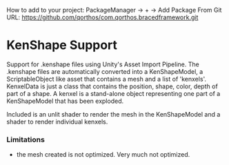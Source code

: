 How to add to your project: 
PackageManager -> + -> Add Package From Git URL: https://github.com/qorthos/com.qorthos.bracedframework.git


# KenShape Support
Support for .kenshape files using Unity's Asset Import Pipeline. The .kenshape files are automatically converted into a KenShapeModel, a ScriptableObject like asset that contains a mesh and a list of 'kenxels'. KenxelData is just a class that contains the position, shape, color, depth of part of a shape. A kenxel is a stand-alone object representing one part of a KenShapeModel that has been exploded.

Included is an unlit shader to render the mesh in the KenShapeModel and a shader to render individual kenxels.

### Limitations
- the mesh created is not optimized. Very much not optimized.
